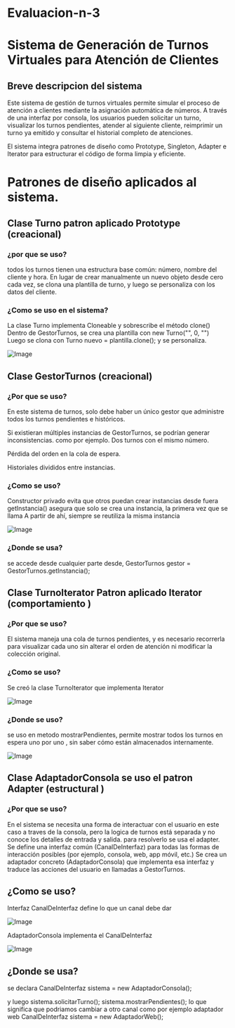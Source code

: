 # Evaluacion-n-3
# Sistema de Generación de Turnos Virtuales para Atención de Clientes

## Breve descripcion del sistema
Este sistema de gestión de turnos virtuales permite simular el proceso de atención a clientes mediante la asignación automática de números. A través de una interfaz por consola, los usuarios pueden solicitar un turno, visualizar los turnos pendientes, atender al siguiente cliente, reimprimir un turno ya emitido y consultar el historial completo de atenciones.

El sistema integra patrones de diseño como Prototype, Singleton, Adapter e Iterator para estructurar el código de forma limpia y eficiente.

# Patrones de diseño aplicados al sistema.

## Clase Turno patron aplicado Prototype (creacional)

### ¿por que se uso?
todos los turnos tienen una estructura base común: número, nombre del cliente y hora. En lugar de crear manualmente un nuevo objeto desde cero cada vez, se clona una plantilla de turno, y luego se personaliza con los datos del cliente.
### ¿Como se uso en el sistema?
La clase Turno implementa Cloneable y sobrescribe el método clone()
Dentro de GestorTurnos, se crea una plantilla con new Turno("", 0, "")
Luego se clona con Turno nuevo = plantilla.clone(); y se personaliza.

![Image](https://github.com/user-attachments/assets/0c0e4e8f-c6bc-4df6-ba1b-767733c69cbc)

## Clase GestorTurnos (creacional)
### ¿Por que se uso?
En este sistema de turnos, solo debe haber un único gestor que administre todos los turnos pendientes e históricos.

Si existieran múltiples instancias de GestorTurnos, se podrían generar inconsistencias.
como por ejemplo.
Dos turnos con el mismo número.

Pérdida del orden en la cola de espera.

Historiales divididos entre instancias.

### ¿Como se uso?
Constructor privado evita que otros puedan crear instancias desde fuera
getInstancia() asegura que solo se crea una instancia, la primera vez que se llama
A partir de ahí, siempre se reutiliza la misma instancia

![Image](https://github.com/user-attachments/assets/cfdda639-bd3b-4e8e-8ff2-9102cb1c9a59)

### ¿Donde se usa?
se accede desde cualquier parte desde, GestorTurnos gestor = GestorTurnos.getInstancia();

## Clase TurnoIterator Patron aplicado Iterator (comportamiento )

### ¿Por que se uso?
El sistema maneja una cola de turnos pendientes, y es necesario recorrerla para visualizar cada uno sin alterar el orden de atención ni modificar la colección original.

### ¿Como se uso?
Se creó la clase TurnoIterator que implementa  Iterator<Turno>

![Image](https://github.com/user-attachments/assets/73c8a3fe-a5f6-4133-a790-bebd840b0445)

### ¿Donde se uso?
se uso en metodo mostrarPendientes, permite mostrar todos los turnos en espera uno por uno , sin saber cómo están almacenados internamente.

![Image](https://github.com/user-attachments/assets/27860af7-f1ca-4452-9df4-413af6543ae1)

## Clase AdaptadorConsola se uso el patron Adapter (estructural )

### ¿Por que se uso?
En el sistema se necesita una forma de interactuar con el usuario en este caso a traves de la consola, pero la logica de turnos está separada y no conoce los detalles de entrada y salida.
para resolverlo se usa el adapter.
Se define una interfaz común (CanalDeInterfaz) para todas las formas de interacción posibles (por ejemplo, consola, web, app móvil, etc.)
Se crea un adaptador concreto (AdaptadorConsola) que implementa esa interfaz y traduce las acciones del usuario en llamadas a GestorTurnos.

## ¿Como se uso?
Interfaz CanalDeInterfaz define lo que un canal debe dar

![Image](https://github.com/user-attachments/assets/4ec5faa6-5a83-438a-9441-783692470f7b)

AdaptadorConsola implementa el CanalDeInterfaz

![Image](https://github.com/user-attachments/assets/8dee0364-4d32-4f0b-8e3f-2d3faca071c7)

## ¿Donde se usa?

se declara CanalDeInterfaz sistema = new AdaptadorConsola();

y luego sistema.solicitarTurno();
sistema.mostrarPendientes();
lo que significa que podriamos cambiar a otro canal como por ejemplo adaptador web 
CanalDeInterfaz sistema = new AdaptadorWeb();


























